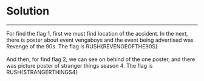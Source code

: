 # Solution
---
For find the flag 1, first we must find location of the accident. In the next, there is poster about event vengaboys and the event being advertised was Revenge of the 90s. The flag is RUSH{REVENGEOFTHE90S}
<br><br>
And then, for find flag 2, we can see on behind of the one poster, and there was picture poster of stranger things season 4. The flag is RUSH{STRANGERTHINGS4} 
